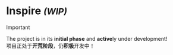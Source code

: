 # Inspire <small>*(WIP)*</small>

> [!IMPORTANT]
> The project is in its **initial phase** and **active**ly under development!  
> 项目正处于**开荒阶段**，仍**积极**开发中！
